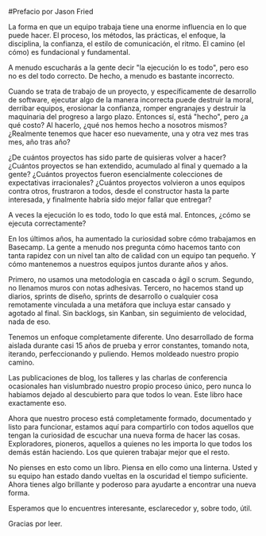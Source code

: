 #Prefacio por Jason Fried

La forma en que un equipo trabaja tiene una enorme influencia en lo que puede hacer. El proceso, los métodos, las prácticas, el enfoque, la disciplina, la confianza, el estilo de comunicación, el ritmo. El camino (el cómo) es fundacional y fundamental.

A menudo escucharás a la gente decir "la ejecución lo es todo", pero eso no es del todo correcto. De hecho, a menudo es bastante incorrecto.

Cuando se trata de trabajo de un proyecto, y específicamente de desarrollo de software, ejecutar algo de la manera incorrecta puede destruir la moral, derribar equipos, erosionar la confianza, romper engranajes y destruir la maquinaria del progreso a largo plazo. Entonces sí, está "hecho", pero ¿a qué costo? Al hacerlo, ¿qué nos hemos hecho a nosotros mismos? ¿Realmente tenemos que hacer eso nuevamente, una y otra vez mes tras mes, año tras año?

¿De cuántos proyectos has sido parte de quisieras volver a hacer? ¿Cuántos proyectos se han extendido, acumulado al final y quemado a la gente? ¿Cuántos proyectos fueron esencialmente colecciones de expectativas irracionales? ¿Cuántos proyectos volvieron a unos equipos contra otros, frustraron a todos, desde el constructor hasta la parte interesada, y finalmente habría sido mejor fallar que entregar?

A veces la ejecución lo es todo, todo lo que está mal. Entonces, ¿cómo se ejecuta correctamente?

En los últimos años, ha aumentado la curiosidad sobre cómo trabajamos en Basecamp. La gente a menudo nos pregunta cómo hacemos tanto con tanta rapidez con un nivel tan alto de calidad con un equipo tan pequeño. Y cómo mantenemos a nuestros equipos juntos durante años y años.

Primero, no usamos una metodologia en cascada o ágil o scrum. Segundo, no llenamos muros con notas adhesivas. Tercero, no hacemos stand up diarios, sprints de diseño, sprints de desarrollo o cualquier cosa remotamente vinculada a una metáfora que incluya estar cansado y agotado al final. Sin backlogs, sin Kanban, sin seguimiento de velocidad, nada de eso.

Tenemos un enfoque completamente diferente. Uno desarrollado de forma aislada durante casi 15 años de prueba y error constantes, tomando nota, iterando, perfeccionando y puliendo. Hemos moldeado nuestro propio camino.

Las publicaciones de blog, los talleres y las charlas de conferencia ocasionales han vislumbrado nuestro propio proceso único, pero nunca lo habiamos dejado al descubierto para que todos lo vean. Este libro hace exactamente eso.

Ahora que nuestro proceso está completamente formado, documentado y listo para funcionar, estamos aquí para compartirlo con todos aquellos que tengan la curiosidad de escuchar una nueva forma de hacer las cosas. Exploradores, pioneros, aquellos a quienes no les importa lo que todos los demás están haciendo. Los que quieren trabajar mejor que el resto.

No pienses en esto como un libro. Piensa en ello como una linterna. Usted y su equipo han estado dando vueltas en la oscuridad el tiempo suficiente. Ahora tienes algo brillante y poderoso para ayudarte a encontrar una nueva forma.

Esperamos que lo encuentres interesante, esclarecedor y, sobre todo, útil.

Gracias por leer.
